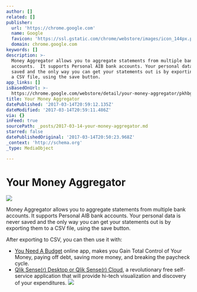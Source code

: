 ```yaml
---
author: []
related: []
publisher:
  url: 'https://chrome.google.com'
  name: Google
  favicon: 'https://ssl.gstatic.com/chrome/webstore/images/icon_144px.png'
  domain: chrome.google.com
keywords: []
description: >-
  Money Aggregator allows you to aggregate statements from multiple bank
  accounts.  It supports Personal AIB bank accounts. Your personal data is never
  saved and the only way you can get your statements out is by exporting them to
  a CSV file, using the save button. 
app_links: []
isBasedOnUrl: >-
  https://chrome.google.com/webstore/detail/your-money-aggregator/pkhbgealgppobjjkeahfgknimjonelkn?hl=en
title: Your Money Aggregator
datePublished: '2017-03-14T20:59:12.135Z'
dateModified: '2017-03-14T20:59:11.486Z'
via: {}
inFeed: true
sourcePath: _posts/2017-03-14-your-money-aggregator.md
starred: false
datePublishedOriginal: '2017-03-14T20:50:23.968Z'
_context: 'http://schema.org'
_type: MediaObject

---
```

# Your Money Aggregator
![](https://s3-us-west-2.amazonaws.com/the-grid-img/p/49cb35c07ecede79284fddeac345e4f3db1238d2)

Money Aggregator allows you to aggregate statements from multiple bank accounts. It supports Personal AIB bank accounts. Your personal data is never saved and the only way you can get your statements out is by exporting them to a CSV file, using the save button. 

After exporting to CSV, you can then use it with:

* [You Need A Budget][0] online app, makes you Gain Total Control of Your Money, paying off debt, saving more money, and breaking the paycheck cycle.
* [Qlik Sense(r) Desktop or Qlik Sense(r) Cloud][1], a revolutionary free self-service application that will provide hi-tech visualization and discovery of your expenditures.
![](https://the-grid-user-content.s3-us-west-2.amazonaws.com/f1d2ec74-bdb0-42a9-84d1-d91f9de92518.jpg)

[0]: https://www.youneedabudget.com/
[1]: http://www.qlik.com/us/try-or-buy/